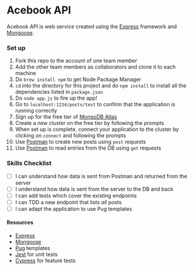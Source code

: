 # Acebook API

Acebook API is web service created using the [Express](https://expressjs.com/) framework and [Mongoose](https://mongoosejs.com/).

### Set up

1. Fork this repo to the account of one team member
2. Add the other team members as collaborators and clone it to each machine
3. Do `brew install npm` to get Node Package Manager
4. `cd` into the directory for this project and do `npm install` to install all the dependencies listed in `package.json`
5. Do `node app.js` to fire up the app!
6. Go to `localhost:1234/posts/test` to confirm that the application is running correctly
7. Sign up for the free tier of [MongoDB Atlas](https://www.mongodb.com/cloud/atlas/)
8. Create a new cluster on the free tier by following the prompts
9. When set up is complete, connect your application to the cluster by clicking on `connect` and following the prompts
10. Use [Postman](https://www.getpostman.com/downloads/) to create new posts using `post` requests
11. Use [Postman](https://www.getpostman.com/downloads/) to read entries from the DB using `get` requests

### Skills Checklist

- [ ] I can understand how data is sent from Postman and returned from the server
- [ ] I understand how data is sent from the server to the DB and back
- [ ] I can add tests which cover the existing endpoints
- [ ] I can TDD a new endpoint that lists _all_ posts
- [ ] I can adapt the application to use Pug templates

#### Resources

* [Express](https://expressjs.com/)
* [Mongoose](https://mongoosejs.com/)
* [Pug](https://pugjs.org/api/getting-started.html) templates
* [Jest](https://jestjs.io/en/) for unit tests
* [Cypress](https://www.cypress.io/) for feature tests
